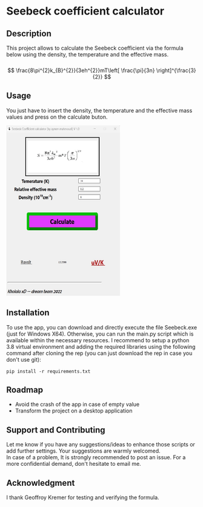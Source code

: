 # Seebeck coefficient calculator


## Description
This project allows to calculate the Seebeck coefficient via the formula below using the density, the temperature and the effective mass.
<br>
<br>
$$ \frac{8\pi^{2}k_{B}^{2}}{3eh^{2}}mT\left[ \frac{\pi}{3n} \right]^{\frac{3}{2}} $$



## Usage
You just have to insert the density, the temperature and the effective mass values and press on the calculate buton.

<img src="./gui_screenshot.jpg"
     alt="gui" width="300" height="450"
      style="float: center"/>


## Installation
To use the app, you can download and directly execute the file Seebeck.exe (just for Windows X64). Otherwise, you can run the main.py script which is available within the necessary resources. I recommend to setup a python 3.8 virtual environment and adding the required libraries using the following command after cloning the rep (you can just download the rep in case you don't use git):
```console
pip install -r requirements.txt
```

## Roadmap
 <ul>
  <li>Avoid the crash of the app in case of empty value</li>
  <li>Transform the project on a desktop application</li>
</ul> 

## Support and Contributing
Let me know if you have any suggestions/ideas to enhance those scripts or add further settings. Your suggestions are warmly welcomed.
<br>
In case of a problem, It is strongly recommended to post an issue. For a more confidential demand, don't hesitate to email me.

## Acknowledgment
I thank Geoffroy Kremer for testing and verifying the formula.  
